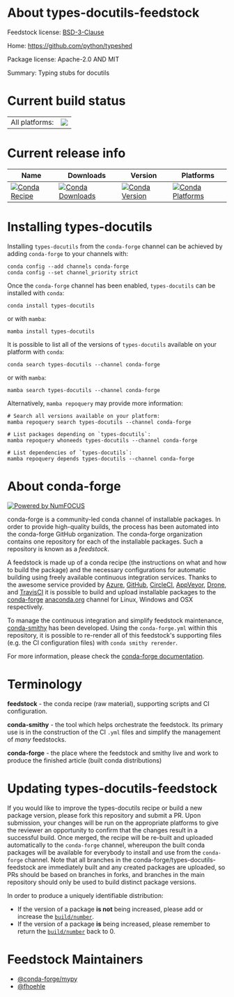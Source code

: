 About types-docutils-feedstock
==============================

Feedstock license: [BSD-3-Clause](https://github.com/conda-forge/types-docutils-feedstock/blob/main/LICENSE.txt)

Home: https://github.com/python/typeshed

Package license: Apache-2.0 AND MIT

Summary: Typing stubs for docutils

Current build status
====================


<table><tr><td>All platforms:</td>
    <td>
      <a href="https://dev.azure.com/conda-forge/feedstock-builds/_build/latest?definitionId=13168&branchName=main">
        <img src="https://dev.azure.com/conda-forge/feedstock-builds/_apis/build/status/types-docutils-feedstock?branchName=main">
      </a>
    </td>
  </tr>
</table>

Current release info
====================

| Name | Downloads | Version | Platforms |
| --- | --- | --- | --- |
| [![Conda Recipe](https://img.shields.io/badge/recipe-types--docutils-green.svg)](https://anaconda.org/conda-forge/types-docutils) | [![Conda Downloads](https://img.shields.io/conda/dn/conda-forge/types-docutils.svg)](https://anaconda.org/conda-forge/types-docutils) | [![Conda Version](https://img.shields.io/conda/vn/conda-forge/types-docutils.svg)](https://anaconda.org/conda-forge/types-docutils) | [![Conda Platforms](https://img.shields.io/conda/pn/conda-forge/types-docutils.svg)](https://anaconda.org/conda-forge/types-docutils) |

Installing types-docutils
=========================

Installing `types-docutils` from the `conda-forge` channel can be achieved by adding `conda-forge` to your channels with:

```
conda config --add channels conda-forge
conda config --set channel_priority strict
```

Once the `conda-forge` channel has been enabled, `types-docutils` can be installed with `conda`:

```
conda install types-docutils
```

or with `mamba`:

```
mamba install types-docutils
```

It is possible to list all of the versions of `types-docutils` available on your platform with `conda`:

```
conda search types-docutils --channel conda-forge
```

or with `mamba`:

```
mamba search types-docutils --channel conda-forge
```

Alternatively, `mamba repoquery` may provide more information:

```
# Search all versions available on your platform:
mamba repoquery search types-docutils --channel conda-forge

# List packages depending on `types-docutils`:
mamba repoquery whoneeds types-docutils --channel conda-forge

# List dependencies of `types-docutils`:
mamba repoquery depends types-docutils --channel conda-forge
```


About conda-forge
=================

[![Powered by
NumFOCUS](https://img.shields.io/badge/powered%20by-NumFOCUS-orange.svg?style=flat&colorA=E1523D&colorB=007D8A)](https://numfocus.org)

conda-forge is a community-led conda channel of installable packages.
In order to provide high-quality builds, the process has been automated into the
conda-forge GitHub organization. The conda-forge organization contains one repository
for each of the installable packages. Such a repository is known as a *feedstock*.

A feedstock is made up of a conda recipe (the instructions on what and how to build
the package) and the necessary configurations for automatic building using freely
available continuous integration services. Thanks to the awesome service provided by
[Azure](https://azure.microsoft.com/en-us/services/devops/), [GitHub](https://github.com/),
[CircleCI](https://circleci.com/), [AppVeyor](https://www.appveyor.com/),
[Drone](https://cloud.drone.io/welcome), and [TravisCI](https://travis-ci.com/)
it is possible to build and upload installable packages to the
[conda-forge](https://anaconda.org/conda-forge) [anaconda.org](https://anaconda.org/)
channel for Linux, Windows and OSX respectively.

To manage the continuous integration and simplify feedstock maintenance,
[conda-smithy](https://github.com/conda-forge/conda-smithy) has been developed.
Using the ``conda-forge.yml`` within this repository, it is possible to re-render all of
this feedstock's supporting files (e.g. the CI configuration files) with ``conda smithy rerender``.

For more information, please check the [conda-forge documentation](https://conda-forge.org/docs/).

Terminology
===========

**feedstock** - the conda recipe (raw material), supporting scripts and CI configuration.

**conda-smithy** - the tool which helps orchestrate the feedstock.
                   Its primary use is in the construction of the CI ``.yml`` files
                   and simplify the management of *many* feedstocks.

**conda-forge** - the place where the feedstock and smithy live and work to
                  produce the finished article (built conda distributions)


Updating types-docutils-feedstock
=================================

If you would like to improve the types-docutils recipe or build a new
package version, please fork this repository and submit a PR. Upon submission,
your changes will be run on the appropriate platforms to give the reviewer an
opportunity to confirm that the changes result in a successful build. Once
merged, the recipe will be re-built and uploaded automatically to the
`conda-forge` channel, whereupon the built conda packages will be available for
everybody to install and use from the `conda-forge` channel.
Note that all branches in the conda-forge/types-docutils-feedstock are
immediately built and any created packages are uploaded, so PRs should be based
on branches in forks, and branches in the main repository should only be used to
build distinct package versions.

In order to produce a uniquely identifiable distribution:
 * If the version of a package **is not** being increased, please add or increase
   the [``build/number``](https://docs.conda.io/projects/conda-build/en/latest/resources/define-metadata.html#build-number-and-string).
 * If the version of a package **is** being increased, please remember to return
   the [``build/number``](https://docs.conda.io/projects/conda-build/en/latest/resources/define-metadata.html#build-number-and-string)
   back to 0.

Feedstock Maintainers
=====================

* [@conda-forge/mypy](https://github.com/orgs/conda-forge/teams/mypy/)
* [@fhoehle](https://github.com/fhoehle/)

